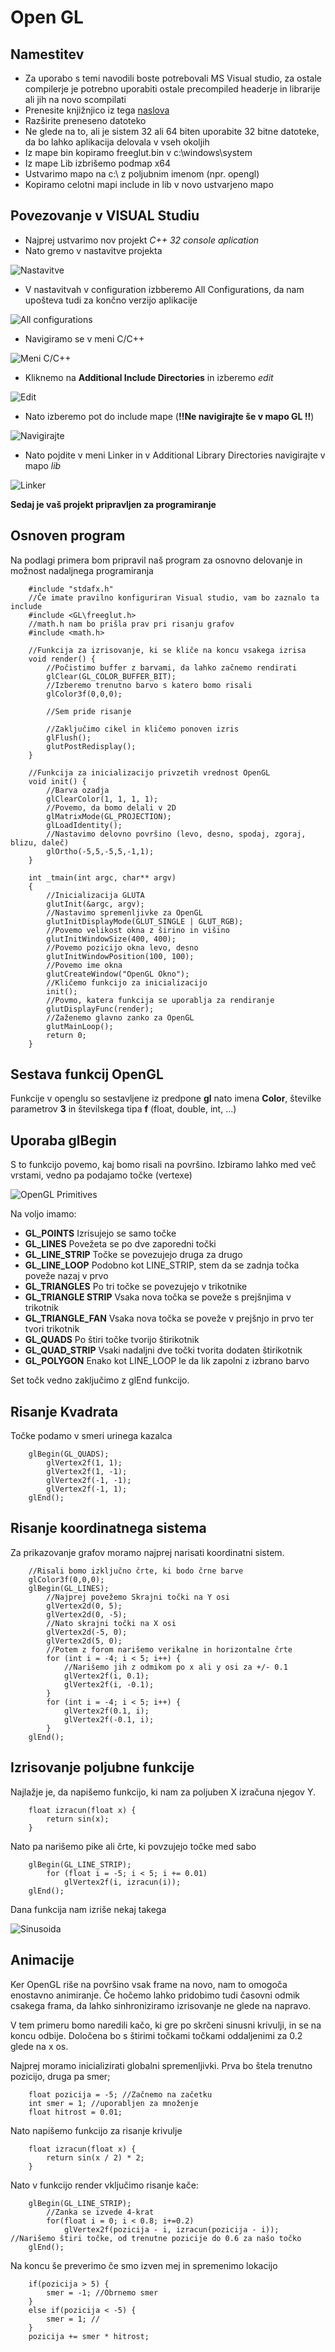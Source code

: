 Open GL
===
Namestitev
----
*   Za uporabo s temi navodili boste potrebovali MS Visual studio, za ostale compilerje je potrebno uporabiti ostale precompiled headerje in librarije ali jih na novo scompilati
*   Prenesite knjižnjico iz tega [naslova](http://files.transmissionzero.co.uk/software/development/GLUT/freeglut-MSVC.zip)
*   Razširite preneseno datoteko
*   Ne glede na to, ali je sistem 32 ali 64 biten uporabite 32 bitne datoteke, da bo lahko aplikacija delovala v vseh okoljih
*   Iz mape bin kopiramo freeglut.bin v c:\windows\system
*   Iz mape Lib izbrišemo podmap x64
*   Ustvarimo mapo na c:\ z poljubnim imenom (npr. opengl)
*   Kopiramo celotni mapi include in lib v novo ustvarjeno mapo

Povezovanje v VISUAL Studiu
-------
*   Najprej ustvarimo nov projekt *C++ 32 console aplication*
*   Nato gremo v nastavitve projekta

![Nastavitve](assets/photo001.png)

*   V nastavitvah v configuration izbberemo All Configurations, da nam upošteva tudi za končno verzijo aplikacije

![All configurations](assets/photo002.png)

*   Navigiramo se v meni C/C++

![Meni C/C++](assets/photo003.png)

*   Kliknemo na **Additional Include Directories** in izberemo *edit*

![Edit](assets/photo004.png)

*   Nato izberemo pot do include mape (**!!Ne navigirajte še v mapo GL !!**)

![Navigirajte](assets/photo005.png)

*   Nato pojdite v meni Linker in v Additional Library Directories navigirajte v mapo *lib*

![Linker](assets/photo006.png)

**Sedaj je vaš projekt pripravljen za programiranje**

Osnoven program
----
Na podlagi primera bom pripravil naš program za osnovno delovanje in možnost nadaljnega programiranja

        #include "stdafx.h"
        //Če imate pravilno konfiguriran Visual studio, vam bo zaznalo ta include
        #include <GL\freeglut.h>
        //math.h nam bo prišla prav pri risanju grafov
        #include <math.h>

        //Funkcija za izrisovanje, ki se kliče na koncu vsakega izrisa
        void render() {
            //Počistimo buffer z barvami, da lahko začnemo rendirati
            glClear(GL_COLOR_BUFFER_BIT);
            //Izberemo trenutno barvo s katero bomo risali
            glColor3f(0,0,0);

            //Sem pride risanje

            //Zaključimo cikel in kličemo ponoven izris
            glFlush();
            glutPostRedisplay();
        }

        //Funkcija za inicializacijo privzetih vrednost OpenGL
        void init() {
            //Barva ozadja
            glClearColor(1, 1, 1, 1);
            //Povemo, da bomo delali v 2D
            glMatrixMode(GL_PROJECTION);
            glLoadIdentity();
            //Nastavimo delovno površino (levo, desno, spodaj, zgoraj, blizu, daleč)
            glOrtho(-5,5,-5,5,-1,1);
        }

        int _tmain(int argc, char** argv)
        {
            //Inicializacija GLUTA
            glutInit(&argc, argv);
            //Nastavimo spremenljivke za OpenGL
            glutInitDisplayMode(GLUT_SINGLE | GLUT_RGB);
            //Povemo velikost okna z širino in višino
            glutInitWindowSize(400, 400);
            //Povemo pozicijo okna levo, desno
            glutInitWindowPosition(100, 100);
            //Povemo ime okna
            glutCreateWindow("OpenGL Okno");
            //Kličemo funkcijo za inicializacijo
            init();
            //Povmo, katera funkcija se uporablja za rendiranje
            glutDisplayFunc(render);
            //Zaženemo glavno zanko za OpenGL
            glutMainLoop();
            return 0;
        }

Sestava funkcij OpenGL
-----

Funkcije v openglu so sestavljene iz predpone **gl** nato imena **Color**, številke parametrov **3** in številskega tipa **f** (float, double, int, ...)

Uporaba glBegin
-------
S to funkcijo povemo, kaj bomo risali na površino. Izbiramo lahko med več vrstami, vedno pa podajamo točke (vertexe)

![OpenGL Primitives](assets/photo007.png)

Na voljo imamo:

*   **GL_POINTS** Izrisujejo se samo točke
*   **GL_LINES** Povežeta se po dve zaporedni točki
*   **GL_LINE_STRIP** Točke se povezujejo druga za drugo
*   **GL_LINE_LOOP** Podobno kot LINE_STRIP, stem da se zadnja točka poveže nazaj v prvo
*   **GL_TRIANGLES** Po tri točke se povezujejo v trikotnike
*   **GL_TRIANGLE STRIP** Vsaka nova točka se poveže s prejšnjima v trikotnik
*   **GL_TRIANGLE_FAN** Vsaka nova točka se poveže v prejšnjo in prvo ter tvori trikotnik
*   **GL_QUADS** Po štiri točke tvorijo štirikotnik
*   **GL_QUAD_STRIP** Vsaki nadaljni dve točki tvorita dodaten štirikotnik
*   **GL_POLYGON** Enako kot LINE_LOOP le da lik zapolni z izbrano barvo

Set točk vedno zaključimo z glEnd funkcijo.

Risanje Kvadrata
-----

Točke podamo v smeri urinega kazalca

        glBegin(GL_QUADS);
            glVertex2f(1, 1);
            glVertex2f(1, -1);
            glVertex2f(-1, -1);
            glVertex2f(-1, 1);
        glEnd();

Risanje koordinatnega sistema
----
Za prikazovanje grafov moramo najprej narisati koordinatni sistem.

        //Risali bomo izključno črte, ki bodo črne barve
        glColor3f(0,0,0);
        glBegin(GL_LINES);
            //Najprej povežemo Skrajni točki na Y osi
            glVertex2d(0, 5);
            glVertex2d(0, -5);
            //Nato skrajni točki na X osi
            glVertex2d(-5, 0);
            glVertex2d(5, 0);
            //Potem z forom narišemo verikalne in horizontalne črte
            for (int i = -4; i < 5; i++) {
                //Narišemo jih z odmikom po x ali y osi za +/- 0.1
                glVertex2f(i, 0.1);
                glVertex2f(i, -0.1);
            }
            for (int i = -4; i < 5; i++) {
                glVertex2f(0.1, i);
                glVertex2f(-0.1, i);
            }
        glEnd();

Izrisovanje poljubne funkcije
---
Najlažje je, da napišemo funkcijo, ki nam za poljuben X izračuna njegov Y.

        float izracun(float x) {
            return sin(x);
        }

Nato pa narišemo pike ali črte, ki povzujejo točke med sabo


        glBegin(GL_LINE_STRIP);
            for (float i = -5; i < 5; i += 0.01)
                glVertex2f(i, izracun(i));
        glEnd();

Dana funkcija nam izriše nekaj takega

![Sinusoida](assets/photo008.png)

Animacije
----
Ker OpenGL riše na površino vsak frame na novo, nam to omogoča enostavno animiranje. Če hočemo lahko pridobimo tudi časovni odmik csakega frama, da lahko sinhroniziramo izrisovanje ne glede na napravo.

V tem primeru bomo naredili kačo, ki gre po skrčeni sinusni krivulji, in se na koncu odbije. Določena bo s štirimi točkami točkami oddaljenimi za 0.2 glede na x os.

Najprej moramo inicializirati globalni spremenljivki. Prva bo štela trenutno pozicijo, druga pa smer;

        float pozicija = -5; //Začnemo na začetku
        int smer = 1; //uporabljen za množenje
        float hitrost = 0.01;
        
Nato napišemo funkcijo za risanje krivulje

        float izracun(float x) {
            return sin(x / 2) * 2;
        }

Nato v funkcijo render vključimo risanje kače:

        glBegin(GL_LINE_STRIP);
            //Zanka se izvede 4-krat
            for(float i = 0; i < 0.8; i+=0.2)
                glVertex2f(pozicija - i, izracun(pozicija - i)); //Narišemo štiri točke, od trenutne pozicije do 0.6 za našo točko
        glEnd();
        
Na koncu še preverimo če smo izven mej in spremenimo lokacijo

        if(pozicija > 5) {
            smer = -1; //Obrnemo smer
        }
        else if(pozicija < -5) {
            smer = 1; //
        }
        pozicija += smer * hitrost;